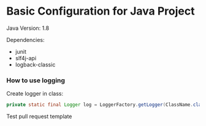 # Basic Configuration for Java Project

Java Version: 1.8

Dependencies:

- junit
- slf4j-api
- logback-classic

### How to use logging

Create logger in class:

```java
private static final Logger log = LoggerFactory.getLogger(ClassName.class);
```


Test pull request template
